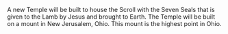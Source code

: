 A new Temple will be built to house the Scroll with the Seven Seals that is given to the Lamb by Jesus and brought to Earth. The Temple will be built on a mount in New Jerusalem, Ohio. This mount is the highest point in Ohio.
